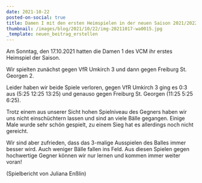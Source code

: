 ```yaml
---
date: 2021-10-22
posted-on-social: true
title: Damen I mit den ersten Heimspielen in der neuen Saison 2021/2022
thumbnail: /images/blog/2021/10/22/img-20211017-wa0015.jpg
_template: neuen_beitrag_erstellen
---
```


Am Sonntag, den 17.10.2021 hatten die Damen 1 des VCM ihr erstes Heimspiel der Saison.

Wir spielten zunächst gegen VfR Umkirch 3 und dann gegen Freiburg St. Georgen 2.

Leider haben wir beide Spiele verloren, gegen VfR Umkirch 3 ging es 0:3 aus (5:25 12:25 13:25) und genauso gegen Freiburg St. Georgen (11:25 5:25 6:25).

Trotz einem aus unserer Sicht hohen Spielniveau des Gegners haben wir uns nicht einschüchtern lassen und sind an viele Bälle gegangen. Einige Male wurde sehr schön gespielt, zu einem Sieg hat es allerdings noch nicht gereicht.

Wir sind aber zufrieden, dass das 3-malige Ausspielen des Balles immer besser wird. Auch weniger Bälle fallen ins Feld. Aus diesen Spielen gegen hochwertige Gegner können wir nur lernen und kommen immer weiter voran!

(Spielbericht von Juliana Enßlin)

